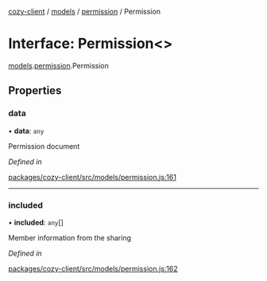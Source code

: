 [cozy-client](../README.md) / [models](../modules/models.md) / [permission](../modules/models.permission.md) / Permission

# Interface: Permission<>

[models](../modules/models.md).[permission](../modules/models.permission.md).Permission

## Properties

### data

• **data**: `any`

Permission document

*Defined in*

[packages/cozy-client/src/models/permission.js:161](https://github.com/cozy/cozy-client/blob/master/packages/cozy-client/src/models/permission.js#L161)

***

### included

• **included**: `any`\[]

Member information from the sharing

*Defined in*

[packages/cozy-client/src/models/permission.js:162](https://github.com/cozy/cozy-client/blob/master/packages/cozy-client/src/models/permission.js#L162)
